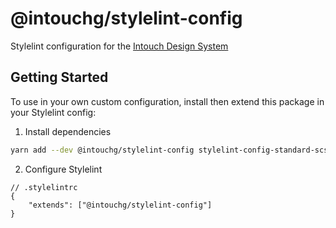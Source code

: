 # @intouchg/stylelint-config

Stylelint configuration for the [Intouch Design System](https://ids.intouchg.co/)

## Getting Started

To use in your own custom configuration, install then extend this package in your Stylelint config:

1. Install dependencies
```sh
yarn add --dev @intouchg/stylelint-config stylelint-config-standard-scss stylelint-config-prettier stylelint-config-idiomatic-order stylelint-order stylelint
```

2. Configure Stylelint
```jsonc
// .stylelintrc
{
    "extends": ["@intouchg/stylelint-config"]
}
```
